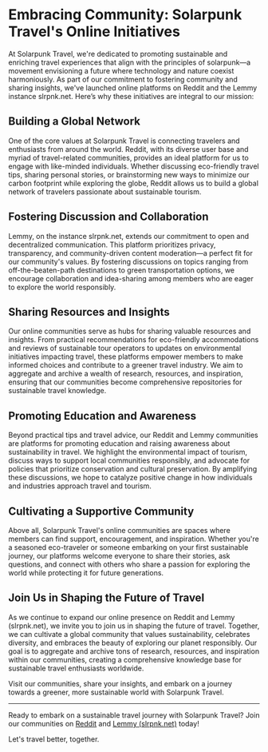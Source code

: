 # Embracing Community: Solarpunk Travel's Online Initiatives

At Solarpunk Travel, we're dedicated to promoting sustainable and enriching travel experiences that align with the principles of solarpunk—a movement envisioning a future where technology and nature coexist harmoniously. As part of our commitment to fostering community and sharing insights, we've launched online platforms on Reddit and the Lemmy instance slrpnk.net. Here’s why these initiatives are integral to our mission:

## Building a Global Network

One of the core values at Solarpunk Travel is connecting travelers and enthusiasts from around the world. Reddit, with its diverse user base and myriad of travel-related communities, provides an ideal platform for us to engage with like-minded individuals. Whether discussing eco-friendly travel tips, sharing personal stories, or brainstorming new ways to minimize our carbon footprint while exploring the globe, Reddit allows us to build a global network of travelers passionate about sustainable tourism.

## Fostering Discussion and Collaboration

Lemmy, on the instance slrpnk.net, extends our commitment to open and decentralized communication. This platform prioritizes privacy, transparency, and community-driven content moderation—a perfect fit for our community's values. By fostering discussions on topics ranging from off-the-beaten-path destinations to green transportation options, we encourage collaboration and idea-sharing among members who are eager to explore the world responsibly.

## Sharing Resources and Insights

Our online communities serve as hubs for sharing valuable resources and insights. From practical recommendations for eco-friendly accommodations and reviews of sustainable tour operators to updates on environmental initiatives impacting travel, these platforms empower members to make informed choices and contribute to a greener travel industry. We aim to aggregate and archive a wealth of research, resources, and inspiration, ensuring that our communities become comprehensive repositories for sustainable travel knowledge.

## Promoting Education and Awareness

Beyond practical tips and travel advice, our Reddit and Lemmy communities are platforms for promoting education and raising awareness about sustainability in travel. We highlight the environmental impact of tourism, discuss ways to support local communities responsibly, and advocate for policies that prioritize conservation and cultural preservation. By amplifying these discussions, we hope to catalyze positive change in how individuals and industries approach travel and tourism.

## Cultivating a Supportive Community

Above all, Solarpunk Travel's online communities are spaces where members can find support, encouragement, and inspiration. Whether you're a seasoned eco-traveler or someone embarking on your first sustainable journey, our platforms welcome everyone to share their stories, ask questions, and connect with others who share a passion for exploring the world while protecting it for future generations.

## Join Us in Shaping the Future of Travel

As we continue to expand our online presence on Reddit and Lemmy (slrpnk.net), we invite you to join us in shaping the future of travel. Together, we can cultivate a global community that values sustainability, celebrates diversity, and embraces the beauty of exploring our planet responsibly. Our goal is to aggregate and archive tons of research, resources, and inspiration within our communities, creating a comprehensive knowledge base for sustainable travel enthusiasts worldwide.

Visit our communities, share your insights, and embark on a journey towards a greener, more sustainable world with Solarpunk Travel.

---

Ready to embark on a sustainable travel journey with Solarpunk Travel? Join our communities on [Reddit](https://www.reddit.com/r/SolarpunkTravel/) and [Lemmy (slrpnk.net)](https://slrpnk.net/c/solarpunk_travel) today!

Let's travel better, together.

